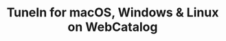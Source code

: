 ---
name: TuneIn
category: Music
title: 'TuneIn for macOS, Windows & Linux on WebCatalog'
key: tunein
fullUrl: 'https://tunein.com/'
hostname: tunein.com

---